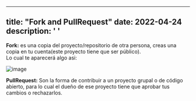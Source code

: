 
---
title: "Fork and PullRequest"
date: 2022-04-24
description: ' '
---

__Fork:__ es una copia del proyecto/repositorio de otra persona, creas una copia en tu cuenta(este proyecto tiene que ser público).<br>
Lo cual te aparecerá algo asi:

![image](https://user-images.githubusercontent.com/99162884/165005930-84bd7b93-7ae7-40d0-a3f6-3f88e8359c2b.png)

__PullRequest:__ Son la forma de contribuir a un proyecto grupal o de código abierto, para lo cual el dueño de ese proyecto tiene que aprobar tus cambios o rechazarlos.


